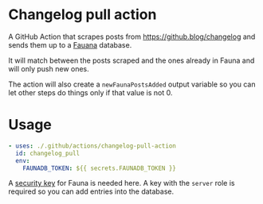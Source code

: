 # Changelog pull action

A GitHub Action that scrapes posts from https://github.blog/changelog and sends them up to a [Fauana](https://fauna.com/) database.

It will match between the posts scraped and the ones already in Fauna and will only push new ones.

The action will also create a `newFaunaPostsAdded` output variable so you can let other steps do things only if that value is not 0.

# Usage

```yml
- uses: ./.github/actions/changelog-pull-action
  id: changelog_pull
  env:
    FAUNADB_TOKEN: ${{ secrets.FAUNADB_TOKEN }}
```

A [security key](https://docs.fauna.com/fauna/current/security/keys) for Fauna is needed here. A key with the `server` role is required so you can add entries into the database.
